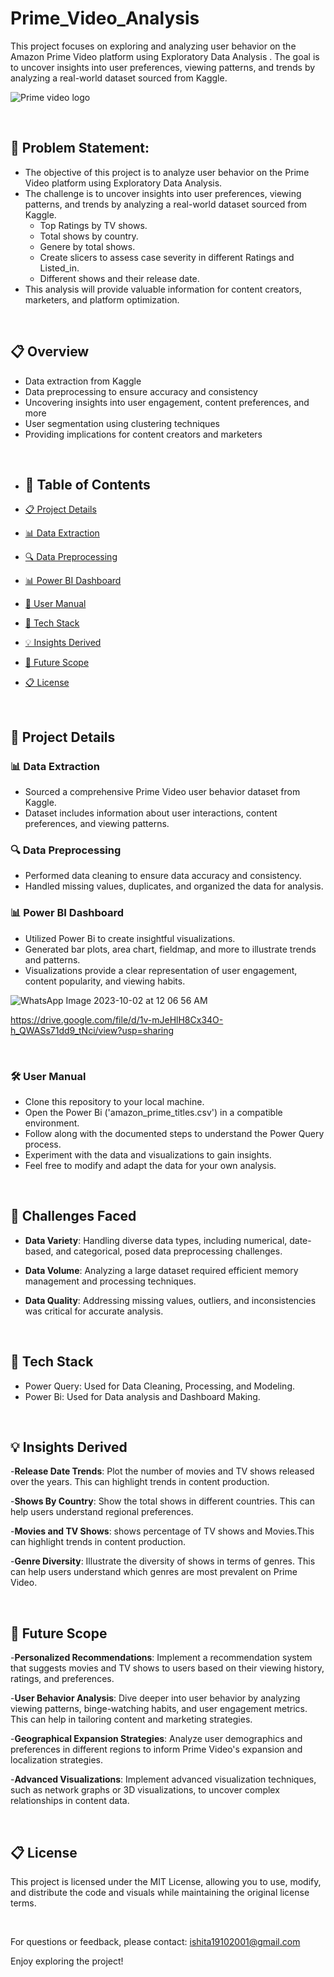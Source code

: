 # Prime_Video_Analysis
This project focuses on exploring and analyzing user behavior on the Amazon Prime Video platform using Exploratory Data Analysis . The goal is to uncover insights into user preferences, viewing patterns, and trends by analyzing a real-world dataset sourced from Kaggle.

![Prime video logo](https://github.com/ishita-goyal-019/Prime_Video_Analysis/assets/145800141/3e0c7b6e-749e-4354-879a-5156dcd4e9b8)

<br>

## 🎯 Problem Statement:

- The objective of this project is to analyze user behavior on the Prime Video platform using Exploratory Data Analysis. 
- The challenge is to uncover insights into user preferences, viewing patterns, and trends by analyzing a real-world dataset sourced from Kaggle.
  - Top Ratings by TV shows.
  - Total shows by country.
  - Genere by total shows.
  - Create slicers to assess case severity in different Ratings and Listed_in.
  - Different shows and their release date.
- This analysis will provide valuable information for content creators, marketers, and platform optimization.

<br>

## 📋 Overview
* Data extraction from Kaggle
* Data preprocessing to ensure accuracy and consistency
* Uncovering insights into user engagement, content preferences, and more
* User segmentation using clustering techniques
* Providing implications for content creators and marketers

<br>

- ## 📝 Table of Contents

- [📋 Project Details](#project-details)
- [📊 Data Extraction](#data-extraction)
- [🔍 Data Preprocessing](#data-preprocessing)
- [📊 Power BI Dashboard](#power-bi-dashboard)
- [🚀 User Manual](#usage)
- [🌟 Tech Stack](#techstack)
- [💡 Insights Derived](#insights-derived)
- [🔮 Future Scope](#future-scope)
- [📋 License](#license)
 
<br>

## 🚀 Project Details

### 📊 Data Extraction

- Sourced a comprehensive Prime Video user behavior dataset from Kaggle.
- Dataset includes information about user interactions, content preferences, and viewing patterns.

### 🔍 Data Preprocessing

- Performed data cleaning to ensure data accuracy and consistency.
- Handled missing values, duplicates, and organized the data for analysis.

### 📊 Power BI Dashboard

- Utilized Power Bi to create insightful visualizations.
- Generated bar plots, area chart, fieldmap, and more to illustrate trends and patterns.
- Visualizations provide a clear representation of user engagement, content popularity, and viewing habits.


![WhatsApp Image 2023-10-02 at 12 06 56 AM](https://github.com/ishita-goyal-019/Prime_Video_Analysis/assets/145800141/6a50c759-d97f-45ed-bd96-ad64571e2224)

https://drive.google.com/file/d/1v-mJeHlH8Cx34O-h_QWASs71dd9_tNci/view?usp=sharing

<br>

### 🛠️ User Manual

- Clone this repository to your local machine.
- Open the Power Bi ('amazon_prime_titles.csv') in a compatible environment.
- Follow along with the documented steps to understand the Power Query process.
- Experiment with the data and visualizations to gain insights.
- Feel free to modify and adapt the data for your own analysis.

<br>

## 🤔 Challenges Faced

- **Data Variety**: Handling diverse data types, including numerical, date-based, and categorical, posed data preprocessing challenges.

- **Data Volume**: Analyzing a large dataset required efficient memory management and processing techniques.

- **Data Quality**: Addressing missing values, outliers, and inconsistencies was critical for accurate analysis.

<br>


## 🌟 Tech Stack

- Power Query: Used for Data Cleaning, Processing, and Modeling.
- Power Bi: Used for Data analysis and Dashboard Making.

 <br>

 ## 💡 Insights Derived
 
-**Release Date Trends**: Plot the number of movies and TV shows released over the years. This can highlight trends in content production.

-**Shows By Country**:  Show the total shows in different countries. This can help users understand regional preferences.

-**Movies and TV Shows**: shows percentage of TV shows and Movies.This can highlight trends in content production.

-**Genre Diversity**:  Illustrate the diversity of shows in terms of genres. This can help users understand which genres are most prevalent on Prime Video.
 
 <br>

 ## 🔮 Future Scope

-**Personalized Recommendations**: Implement a recommendation system that suggests movies and TV shows to users based on their viewing history, ratings, and preferences.

-**User Behavior Analysis**: Dive deeper into user behavior by analyzing viewing patterns, binge-watching habits, and user engagement metrics. This can help in tailoring content and marketing strategies.

-**Geographical Expansion Strategies**: Analyze user demographics and preferences in different regions to inform Prime Video's expansion and localization strategies.

-**Advanced Visualizations**: Implement advanced visualization techniques, such as network graphs or 3D visualizations, to uncover complex relationships in content data.

<br>

## 📋 License
This project is licensed under the MIT License, allowing you to use, modify, and distribute the code and visuals while maintaining the original license terms.

<br>

For questions or feedback, please contact: ishita19102001@gmail.com

Enjoy exploring the project!
